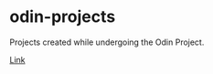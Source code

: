 # odin-projects

Projects created while undergoing the Odin Project.

[Link](https://kaien07.github.io/odin-projects/)

